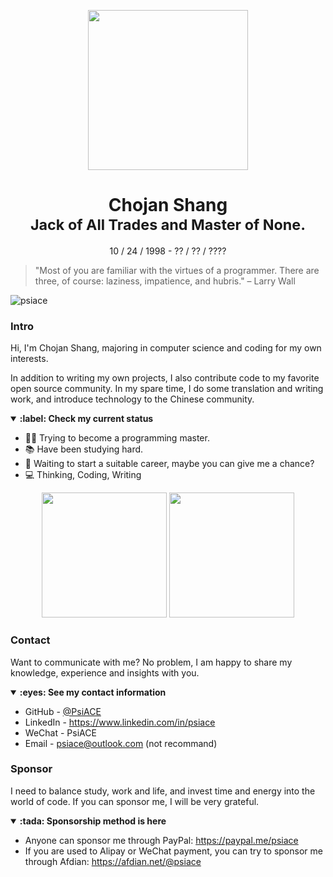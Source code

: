 <p align="center">
<img height="256" src="https://raw.githubusercontent.com/PsiACE/logo/main/logo.png"/>
</p>

<div align="center">
    <h1>
        Chojan Shang
        <br />
        <sub>Jack of All Trades and Master of None.</sub>
    </h1>
    <p>10 / 24 / 1998 - ?? / ?? / ????</p>
</div>

> "Most of you are familiar with the virtues of a programmer. There are three, of course: laziness, impatience, and hubris." – Larry Wall

![psiace](https://komarev.com/ghpvc/?username=psiace)

### Intro

Hi, I'm Chojan Shang, majoring in computer science and coding for my own interests. 

In addition to writing my own projects, I also contribute code to my favorite open source community. In my spare time, I do some translation and writing work, and introduce technology to the Chinese community. 

<details open>
<summary><strong>:label: Check my current status</strong></summary>

- :man_scientist: Trying to become a programming master.
- :books: Have been studying hard.
- :thinking: Waiting to start a suitable career, maybe you can give me a chance?
- :computer: Thinking, Coding, Writing

<p align="center">
<img height="200" src="https://github-readme-stats.vercel.app/api?username=psiace&count_private=true&show_icons=true"/>
<img height="200" src="https://github-readme-stats.vercel.app/api/top-langs/?username=psiace&hide=html,jupyter+notebook&count_private=true&show_icons=true"/>
</p>
  
</details>

### Contact

Want to communicate with me? No problem, I am happy to share my knowledge, experience and insights with you.

<details open>
<summary><strong>:eyes: See my contact information</strong></summary>
  
- GitHub - [@PsiACE](https://github.com/psiace)
- LinkedIn - <https://www.linkedin.com/in/psiace>
- WeChat - PsiACE
- Email - <psiace@outlook.com> (not recommand)

</details>

### Sponsor

I need to balance study, work and life, and invest time and energy into the world of code. If you can sponsor me, I will be very grateful.

<details open>
<summary><strong>:tada: Sponsorship method is here</strong></summary>
  
- Anyone can sponsor me through PayPal: https://paypal.me/psiace
- If you are used to Alipay or WeChat payment, you can try to sponsor me through Afdian: https://afdian.net/@psiace

</details>
